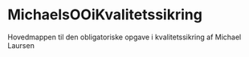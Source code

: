 # MichaelsOOiKvalitetssikring
Hovedmappen til den obligatoriske opgave i kvalitetssikring af Michael Laursen
